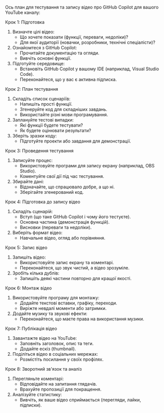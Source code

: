 Ось план для тестування та запису відео про GitHub Copilot для вашого YouTube каналу:

Крок 1: Підготовка
1. Визначте цілі відео:
   - Що хочете показати (функції, переваги, недоліки)?
   - Для якої аудиторії (новачки, розробники, технічні спеціалісти)?
2. Ознайомтеся з GitHub Copilot:
   - Прочитайте документацію та огляди.
   - Вивчіть основні функції.
3. Підготуйте середовище:
   - Встановіть GitHub Copilot у вашому IDE (наприклад, Visual Studio Code).
   - Переконайтеся, що у вас є активна підписка.

Крок 2: План тестування
1. Складіть список сценаріїв:
   - Напишіть прості функції.
   - Згенеруйте код для складніших завдань.
   - Використайте різні мови програмування.
2. Заплануйте тестові випадки:
   - Які функції будете тестувати?
   - Як будете оцінювати результати?
3. Зберіть зразки коду:
   - Підготуйте проекти або завдання для демонстрації.

Крок 3: Проведення тестування
1. Записуйте процес:
   - Використовуйте програми для запису екрану (наприклад, OBS Studio).
   - Коментуйте свої дії під час тестування.
2. Збирайте дані:
   - Відзначайте, що спрацювало добре, а що ні.
   - Зберігайте згенерований код.

Крок 4: Підготовка до запису відео
1. Складіть сценарій:
   - Вступ (що таке GitHub Copilot і чому його тестуєте).
   - Основна частина (демонстрація функцій).
   - Висновки (переваги та недоліки).
2. Виберіть формат відео:
   - Навчальне відео, огляд або порівняння.

Крок 5: Запис відео
1. Запишіть відео:
   - Використовуйте запис екрану та коментарі.
   - Переконайтеся, що звук чистий, а відео зрозуміле.
2. Зробіть кілька дублів:
   - Запишіть деякі частини повторно для кращої якості.

Крок 6: Монтаж відео
1. Використовуйте програму для монтажу:
   - Додайте текстові вставки, графіку, переходи.
   - Виріжте невдалі моменти або затримки.
2. Додайте музику та звукові ефекти:
   - Переконайтеся, що маєте права на використання музики.

Крок 7: Публікація відео
1. Завантажте відео на YouTube:
   - Заповніть заголовок, опис та теги.
   - Додайте ескіз (thumbnail).
2. Поділіться відео в соціальних мережах:
   - Розмістіть посилання у своїх профілях.

Крок 8: Зворотний зв'язок та аналіз
1. Перегляньте коментарі:
   - Відповідайте на запитання глядачів.
   - Врахуйте пропозиції для покращення.
2. Аналізуйте статистику:
   - Вивчіть, як ваше відео сприймається (перегляди, лайки, підписки).
